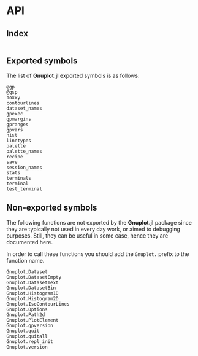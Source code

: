 # API

## Index
```@index
```

## Exported symbols
The list of **Gnuplot.jl** exported symbols is as follows:

```@docs
@gp
@gsp
boxxy
contourlines
dataset_names
gpexec
gpmargins
gpranges
gpvars
hist
linetypes
palette
palette_names
recipe
save
session_names
stats
terminals
terminal
test_terminal
```


## Non-exported symbols
The following functions are not exported by the **Gnuplot.jl** package since they are typically not used in every day work, or aimed to debugging purposes.  Still, they can be useful in some case, hence they are documented here.

In order to call these functions you should add the `Gnuplot.` prefix to the function name.

```@docs
Gnuplot.Dataset
Gnuplot.DatasetEmpty
Gnuplot.DatasetText
Gnuplot.DatasetBin
Gnuplot.Histogram1D
Gnuplot.Histogram2D
Gnuplot.IsoContourLines
Gnuplot.Options
Gnuplot.Path2d
Gnuplot.PlotElement
Gnuplot.gpversion
Gnuplot.quit
Gnuplot.quitall
Gnuplot.repl_init
Gnuplot.version
```
